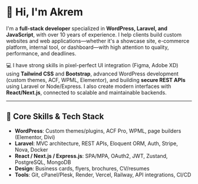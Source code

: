 # 👋 Hi, I'm Akrem

I'm a **full-stack developer** specialized in **WordPress, Laravel, and JavaScript**, with over 10 years of experience. I help clients build custom websites and web applications—whether it's a showcase site, e-commerce platform, internal tool, or dashboard—with high attention to quality, performance, and deadlines.

💻 I have strong skills in pixel-perfect UI integration (Figma, Adobe XD) using **Tailwind CSS** and **Bootstrap**, advanced WordPress development (custom themes, ACF, WPML, Elementor), and building **secure REST APIs** using Laravel or Node/Express. I also create modern interfaces with **React/Next.js**, connected to scalable and maintainable backends.

---

## 🚀 Core Skills & Tech Stack

- **WordPress**: Custom themes/plugins, ACF Pro, WPML, page builders (Elementor, Divi)
- **Laravel**: MVC architecture, REST APIs, Eloquent ORM, Auth, Stripe, Nova, Docker
- **React / Next.js / Express.js**: SPA/MPA, OAuth2, JWT, Zustand, PostgreSQL, MongoDB
- **Design**: Business cards, flyers, brochures, CV/resumes
- **Tools**: Git, cPanel/Plesk, Render, Vercel, Railway, API integrations, CI/CD
